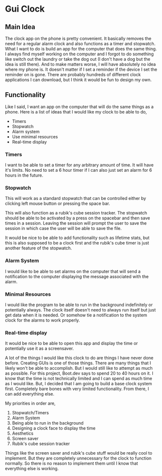 # Gui Clock

## Main Idea

The clock app on the phone is pretty convenient. It basically removes the need for a regular alarm clock and also functions as a timer and stopwatch. What I want to do is build an app for the computer that does the same thing. I always find myself working on the computer and I forgot to do something like switch out the laundry or take the dog out (I don't have a dog but the idea is still there). And to make matters worse, I will have absolutely no idea where my phone is. It doesn't matter if I set a reminder if the device I set the reminder on is gone. There are probably hundreds of different clock applications I can download, but I think it would be fun to design my own.

## Functionality

Like I said, I want an app on the computer that will do the same things as a phone. Here is a list of ideas that I would like my clock to be able to do,

- Timers
- Stopwatch
- Alarm system
- Use minimal resources
- Real-time display

### Timers

I want to be able to set a timer for any arbitrary amount of time. It will have it's limits. No need to set a 6 hour timer if I can also just set an alarm for 6 hours in the future.

### Stopwatch

This will work as a standard stopwatch that can be controlled either by clicking left mouse button or pressing the space bar.

This will also function as a rubik's cube session tracker. The stopwatch should be able to be activated by a press on the spacebar and then save times in a session. Leaving the session will prompt the user to save the session in which case the user will be able to save the file.

It would be nice to be able to add functionality such as lifetime stats, but this is also supposed to be a clock first and the rubik's cube timer is just another feature of the stopwatch.

### Alarm System

I would like to be able to set alarms on the computer that will send a notification to the computer displaying the message associated with the alarm.

### Minimal Resources

I would like the program to be able to run in the background indefinitely or potentially always. The clock itself doesn't need to always run itself but just get data when it is needed. Or somehow tie a notification to the system clock for the alarms to work properly.

### Real-time display

It would be nice to be able to open this app and display the time or potentially use it as a screensaver. 




A lot of the things I would like this clock to do are things I have never done before. Creating GUIs is one of those things. There are many things that I likely won't be able to accomplish. But I would still like to attempt as much as possible. For this project, Boot.dev says to spend 20 to 40 hours on it. I know that the time is not technically limited and I can spend as much time as I would like. But, I decided that I am going to build a base clock system first. Completely bare bones with very limited functionality. From there, I can add everything else.

My priorities in order are,

1. Stopwatch/Timers
2. Alarm System
3. Being able to run in the background
4. Designing a clock face to display the time
5. Aesthetics
6. Screen saver
7. Rubik's cube session tracker

Things like the screen saver and rubik's cube stuff would be really cool to implement. But they are completely unnecessary for the clock to function normally. So there is no reason to implement them until I know that everything else is working.




